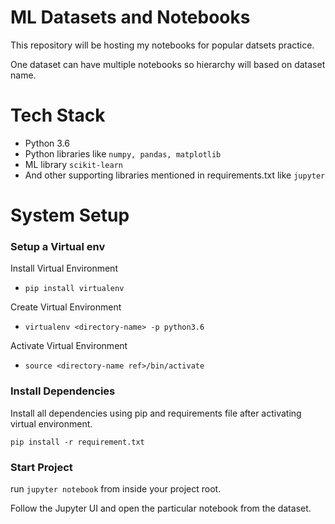 # ML Datasets and Notebooks

This repository will be hosting my notebooks for popular datsets practice.

One dataset can have multiple notebooks so hierarchy will based on dataset name.

# Tech Stack

- Python 3.6 
- Python libraries like `numpy, pandas, matplotlib`
- ML library `scikit-learn`
- And other supporting libraries mentioned in requirements.txt like `jupyter`

# System Setup

### Setup a Virtual env
Install Virtual Environment
  - `pip install virtualenv`

Create Virtual Environment
  - `virtualenv <directory-name> -p python3.6`
  
Activate Virtual Environment
  - `source <directory-name ref>/bin/activate`
  
### Install Dependencies

Install all dependencies using pip and requirements file after activating virtual environment.

`pip install -r requirement.txt`

### Start Project

run `jupyter notebook` from inside your project root.

Follow the Jupyter UI and open the particular notebook from the dataset.
